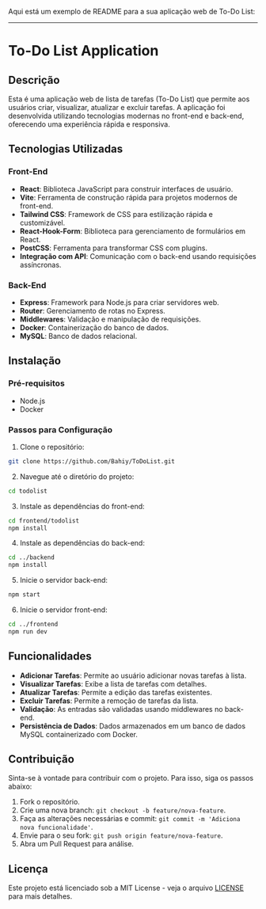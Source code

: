 Aqui está um exemplo de README para a sua aplicação web de To-Do List:

---

# To-Do List Application

## Descrição

Esta é uma aplicação web de lista de tarefas (To-Do List) que permite aos usuários criar, visualizar, atualizar e excluir tarefas. A aplicação foi desenvolvida utilizando tecnologias modernas no front-end e back-end, oferecendo uma experiência rápida e responsiva.

## Tecnologias Utilizadas

### Front-End

- **React**: Biblioteca JavaScript para construir interfaces de usuário.
- **Vite**: Ferramenta de construção rápida para projetos modernos de front-end.
- **Tailwind CSS**: Framework de CSS para estilização rápida e customizável.
- **React-Hook-Form**: Biblioteca para gerenciamento de formulários em React.
- **PostCSS**: Ferramenta para transformar CSS com plugins.
- **Integração com API**: Comunicação com o back-end usando requisições assíncronas.

### Back-End

- **Express**: Framework para Node.js para criar servidores web.
- **Router**: Gerenciamento de rotas no Express.
- **Middlewares**: Validação e manipulação de requisições.
- **Docker**: Containerização do banco de dados.
- **MySQL**: Banco de dados relacional.

## Instalação

### Pré-requisitos

- Node.js
- Docker

### Passos para Configuração

1. Clone o repositório:

```bash
git clone https://github.com/Bahiy/ToDoList.git
```

2. Navegue até o diretório do projeto:

```bash
cd todolist
```

3. Instale as dependências do front-end:

```bash
cd frontend/todolist
npm install
```

4. Instale as dependências do back-end:

```bash
cd ../backend
npm install
```

5. Inicie o servidor back-end:

```bash
npm start
```

6. Inicie o servidor front-end:

```bash
cd ../frontend
npm run dev
```

## Funcionalidades

- **Adicionar Tarefas**: Permite ao usuário adicionar novas tarefas à lista.
- **Visualizar Tarefas**: Exibe a lista de tarefas com detalhes.
- **Atualizar Tarefas**: Permite a edição das tarefas existentes.
- **Excluir Tarefas**: Permite a remoção de tarefas da lista.
- **Validação**: As entradas são validadas usando middlewares no back-end.
- **Persistência de Dados**: Dados armazenados em um banco de dados MySQL containerizado com Docker.

## Contribuição

Sinta-se à vontade para contribuir com o projeto. Para isso, siga os passos abaixo:

1. Fork o repositório.
2. Crie uma nova branch: `git checkout -b feature/nova-feature`.
3. Faça as alterações necessárias e commit: `git commit -m 'Adiciona nova funcionalidade'`.
4. Envie para o seu fork: `git push origin feature/nova-feature`.
5. Abra um Pull Request para análise.

## Licença

Este projeto está licenciado sob a MIT License - veja o arquivo [LICENSE](LICENSE) para mais detalhes.
